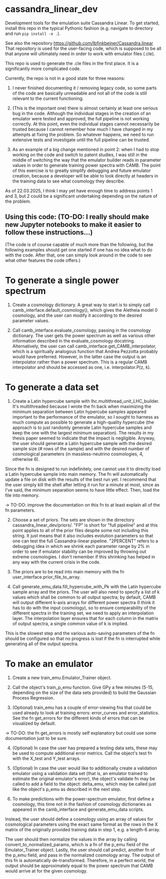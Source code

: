 # cassandra_linear_dev
 Development tools for the emulation suite Cassandra Linear. To get started, install this repo in the typical Pythonic fashion (e.g. navigate to directory and run `pip install -e .`).

See also the repository https://github.com/lbfinkbeiner/Cassandra.linear
That repository is used for the user-facing code, which is supposed to be all that anyone will ultimately need in order to work with emulator files (.cle).

This repo is used to generate the .cle files in the first place. It is a significantly more complicated code.

Currently, the repo is not in a good state for three reasons:
1. I never finished documenting it / removing legacy code, so some parts of the code are basically unreadable and not all of the code is still relevant to the current functioning.

2. (This is the important one) there is almost certainly at least one serious bug in the code. Although the individual stages in the creation of an emulator were tested and approved, the full pipeline is not working correctly. At this point, even the individual stages cannot necessarily be trusted because I cannot remember how much I have changed in my attempts at fixing the problem. So whatever happens, we need to run extensive tests and investigate until the full pipeline can be trusted.

3. As an example of a big change mentioned in point 2: when I had to stop working on the code and switch to patent studies, I was still in the middle of switching the way that the emulator builder reads in parameter values in order to generate training power spectra with CAMB. The point of this exercise is to greatly simplify debugging and future emulator creation, because a developer will be able to look directly at headers in the training data to see what cosmology they describe.

As of 22.03.2025, I think I may yet have enough time to address points 1 and 3, but 2 could be a significant undertaking depending on the nature of the problem.

## Using this code: (TO-DO: I really should make new Jupyter notebooks to make it easier to follow these instructions...)

(The code is of course capable of much more than the following, but the following examples should get one started if one has no idea what to do with the code. After that, one can simply look around in the code to see what other features the code offers.)

# To generate a single power spectrum

1. Create a cosmology dictionary. A great way to start is to simply call camb_interface.default_cosmology(), which gives the Aletheia model 0 cosmology, and the user can modify it according to the desired parameter values.

2. Call camb_interface.evaluate_cosmology, passing in the cosmology dictionary. The user gets the power spectrum as well as various other information described in the evaluate_cosmology docstring. Alternatively, the user can call camb_interface.get_CAMB_interpolator, which is a spiritually analogous function that Andrea Pezzotta probably would have preferred. However, in the latter case the output is an interpolator rather than a power spectrum. This is a regular CAMB interpolator and should be accessed as one, i.e. interpolator.P(z, k).

# To generate a data set

1. Create a Latin hypercube sample with lhc.multithread_unit_LHC_builder. It's multithreaded because I wrote the fn back when maximizing the minimum separation between Latin hypercube samples appeared important to the performance of the emulator, so I sought to harness as much compute as possible to generate a high-quality hypercube (the approach is to just randomly generate Latin hypercube samples and keep the one with the largest minimum separation). The results in my thesis paper seemed to indicate that the impact is negligible. Anyway, the user should generate a Latin hypercube sample with the desired sample size (# rows of the sample) and with the desired number of cosmological parameters (in massless-neutrino cosmologies, 4, otherwise 6).

Since the fn is designed to run indefinitely, one cannot use it to directly load a Latin hypercube sample into main memory. The fn will automatically update a file on disk with the results of the best run yet. I recommend that the user simply kill the shell after letting it run for a minute at most, since as I've said, the minimum separation seems to have little effect. Then, load the file into memory.

-> TO-DO: improve the documentation on this fn to at least explain all of the fn parameters.

2. Choose a set of priors. The sets are shown in the dirrectory cassandra_linear_dev/priors/. "FP" is short for "full pipeline" and at this point applies to all of the prior files despite some not including this string. It just means that it also includes evolution parameters so that one can test the full Cassandra-linear pipeline. "2PERCENT" refers to a debugging idea in which we shrink each parameter range by 2% in order to see if emulator stability can be improved by throwing out extreme cosmologies. I don't remember if this shrinking has helped in any way with the current crisis in the code.

3. The priors are to be read into main memory with the fn user_interface.prior_file_to_array.

4. Call generate_emu_data.fill_hypercube_with_Pk with the Latin hypercube sample array and the priors. The user will also need to specify a list of k values which shall be common to all output spectra; by default, CAMB will output different k-axis arrays for different power spectra (I think it has to do with the input cosmology), so to ensure comparability of the different spectra in the training set, we need to apply an interpolation layer. The interpolation layer ensures that for each column in the matrix of output spectra, a single common value of k is implied.

This is the slowest step and the various auto-saving parameters of the fn should be configured so that no progress is lost if the fn is interrupted while generating all of the output spectra.

# To make an emulator

1. Create a new train_emu.Emulator_Trainer object.

2. Call the object's train_p_emu function. Give GPy a few minutes (5-15, depending on the size of the data sets provided) to build the Gaussian Process Regression.

3. (Optional) train_emu has a couple of error-viewing fns that could be used already to look at training errors: error_curves and error_statistics. See the fn get_errors for the different kinds of errors that can be visualized by default.

-> TO-DO: the fn get_errors is mostly self explanatory but could use some documentation just to be sure.

4. (Optional) In case the user has prepared a testing data sets, these may be used to compute additional error metrics. Call the object's test fn with the X_test and Y_test arrays.

5. (Optional) In case the user would like to additionally create a validation emulator using a validation data set (that is, an emulator trained to estimate the original emulator's error), the object's validate fn may be called to add a field to the object: delta_emu, which may be called just like the object's p_emu as described in the next step.

6. To make predictions with the power-spectrum emulator, first define a cosmology, this time not in the fashion of cosmology dictionaries as appeared in the camb_interface and generate_emu_data scripts.

Instead, the user should define a cosmology using an array of values for cosmological parameters using the exact same format as the rows in the X matrix of the originally provided training data in step 1, e.g. a length-6 array.

The user should then normalize the values in the array by calling convert_to_normalized_params, which is a fn of the p_emu field of the Emulator_Trainer object. Lastly, the user should call predict, another fn of the p_emu field, and pass in the normalized cosmology array.  The output of this fn is automatically de-transformed. Therefore, in a perfect world, the output should be approximately equal to the power spectrum that CAMB would arrive at for the given cosmology.

